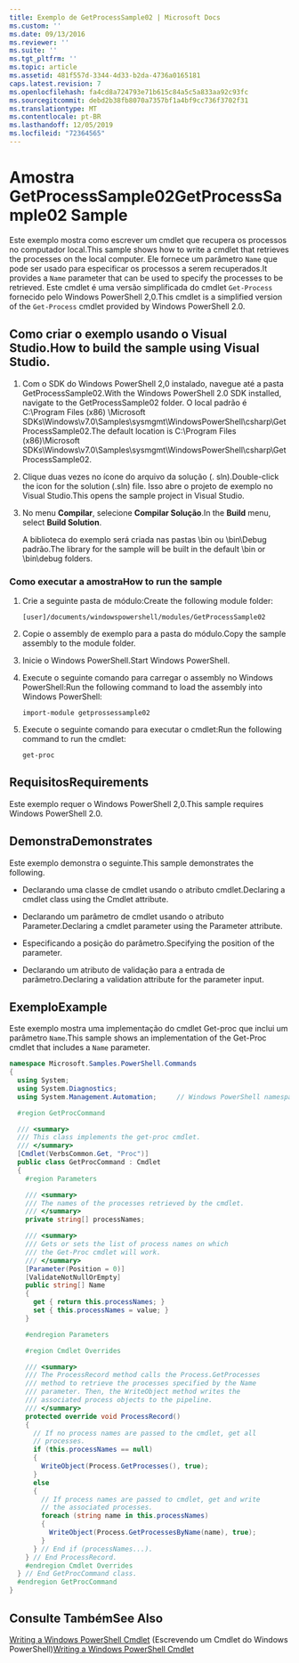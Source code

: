 ```yaml
---
title: Exemplo de GetProcessSample02 | Microsoft Docs
ms.custom: ''
ms.date: 09/13/2016
ms.reviewer: ''
ms.suite: ''
ms.tgt_pltfrm: ''
ms.topic: article
ms.assetid: 481f557d-3344-4d33-b2da-4736a0165181
caps.latest.revision: 7
ms.openlocfilehash: fa4cd8a724793e71b615c84a5c5a833aa92c93fc
ms.sourcegitcommit: debd2b38fb8070a7357bf1a4bf9cc736f3702f31
ms.translationtype: MT
ms.contentlocale: pt-BR
ms.lasthandoff: 12/05/2019
ms.locfileid: "72364565"
---
```

# <a name="getprocesssample02-sample"></a><span data-ttu-id="0f323-102">Amostra GetProcessSample02</span><span class="sxs-lookup"><span data-stu-id="0f323-102">GetProcessSample02 Sample</span></span>

<span data-ttu-id="0f323-103">Este exemplo mostra como escrever um cmdlet que recupera os processos no computador local.</span><span class="sxs-lookup"><span data-stu-id="0f323-103">This sample shows how to write a cmdlet that retrieves the processes on the local computer.</span></span> <span data-ttu-id="0f323-104">Ele fornece um parâmetro `Name` que pode ser usado para especificar os processos a serem recuperados.</span><span class="sxs-lookup"><span data-stu-id="0f323-104">It provides a `Name` parameter that can be used to specify the processes to be retrieved.</span></span> <span data-ttu-id="0f323-105">Este cmdlet é uma versão simplificada do cmdlet `Get-Process` fornecido pelo Windows PowerShell 2,0.</span><span class="sxs-lookup"><span data-stu-id="0f323-105">This cmdlet is a simplified version of the `Get-Process` cmdlet provided by Windows PowerShell 2.0.</span></span>

## <a name="how-to-build-the-sample-using-visual-studio"></a><span data-ttu-id="0f323-106">Como criar o exemplo usando o Visual Studio.</span><span class="sxs-lookup"><span data-stu-id="0f323-106">How to build the sample using Visual Studio.</span></span>

1. <span data-ttu-id="0f323-107">Com o SDK do Windows PowerShell 2,0 instalado, navegue até a pasta GetProcessSample02.</span><span class="sxs-lookup"><span data-stu-id="0f323-107">With the Windows PowerShell 2.0 SDK installed, navigate to the GetProcessSample02 folder.</span></span> <span data-ttu-id="0f323-108">O local padrão é C:\Program Files (x86) \Microsoft SDKs\Windows\v7.0\Samples\sysmgmt\WindowsPowerShell\csharp\GetProcessSample02.</span><span class="sxs-lookup"><span data-stu-id="0f323-108">The default location is C:\Program Files (x86)\Microsoft SDKs\Windows\v7.0\Samples\sysmgmt\WindowsPowerShell\csharp\GetProcessSample02.</span></span>

2. <span data-ttu-id="0f323-109">Clique duas vezes no ícone do arquivo da solução (. sln).</span><span class="sxs-lookup"><span data-stu-id="0f323-109">Double-click the icon for the solution (.sln) file.</span></span> <span data-ttu-id="0f323-110">Isso abre o projeto de exemplo no Visual Studio.</span><span class="sxs-lookup"><span data-stu-id="0f323-110">This opens the sample project in Visual Studio.</span></span>

3. <span data-ttu-id="0f323-111">No menu **Compilar**, selecione **Compilar Solução**.</span><span class="sxs-lookup"><span data-stu-id="0f323-111">In the **Build** menu, select **Build Solution**.</span></span>

    <span data-ttu-id="0f323-112">A biblioteca do exemplo será criada nas pastas \bin ou \bin\Debug padrão.</span><span class="sxs-lookup"><span data-stu-id="0f323-112">The library for the sample will be built in the default \bin or \bin\debug folders.</span></span>

### <a name="how-to-run-the-sample"></a><span data-ttu-id="0f323-113">Como executar a amostra</span><span class="sxs-lookup"><span data-stu-id="0f323-113">How to run the sample</span></span>

1. <span data-ttu-id="0f323-114">Crie a seguinte pasta de módulo:</span><span class="sxs-lookup"><span data-stu-id="0f323-114">Create the following module folder:</span></span>

    `[user]/documents/windowspowershell/modules/GetProcessSample02`

2. <span data-ttu-id="0f323-115">Copie o assembly de exemplo para a pasta do módulo.</span><span class="sxs-lookup"><span data-stu-id="0f323-115">Copy the sample assembly to the module folder.</span></span>

3. <span data-ttu-id="0f323-116">Inicie o Windows PowerShell.</span><span class="sxs-lookup"><span data-stu-id="0f323-116">Start Windows PowerShell.</span></span>

4. <span data-ttu-id="0f323-117">Execute o seguinte comando para carregar o assembly no Windows PowerShell:</span><span class="sxs-lookup"><span data-stu-id="0f323-117">Run the following command to load the assembly into Windows PowerShell:</span></span>

    `import-module getprossessample02`

5. <span data-ttu-id="0f323-118">Execute o seguinte comando para executar o cmdlet:</span><span class="sxs-lookup"><span data-stu-id="0f323-118">Run the following command to run the cmdlet:</span></span>

    `get-proc`

## <a name="requirements"></a><span data-ttu-id="0f323-119">Requisitos</span><span class="sxs-lookup"><span data-stu-id="0f323-119">Requirements</span></span>

<span data-ttu-id="0f323-120">Este exemplo requer o Windows PowerShell 2,0.</span><span class="sxs-lookup"><span data-stu-id="0f323-120">This sample requires Windows PowerShell 2.0.</span></span>

## <a name="demonstrates"></a><span data-ttu-id="0f323-121">Demonstra</span><span class="sxs-lookup"><span data-stu-id="0f323-121">Demonstrates</span></span>

<span data-ttu-id="0f323-122">Este exemplo demonstra o seguinte.</span><span class="sxs-lookup"><span data-stu-id="0f323-122">This sample demonstrates the following.</span></span>

- <span data-ttu-id="0f323-123">Declarando uma classe de cmdlet usando o atributo cmdlet.</span><span class="sxs-lookup"><span data-stu-id="0f323-123">Declaring a cmdlet class using the Cmdlet attribute.</span></span>

- <span data-ttu-id="0f323-124">Declarando um parâmetro de cmdlet usando o atributo Parameter.</span><span class="sxs-lookup"><span data-stu-id="0f323-124">Declaring a cmdlet parameter using the Parameter attribute.</span></span>

- <span data-ttu-id="0f323-125">Especificando a posição do parâmetro.</span><span class="sxs-lookup"><span data-stu-id="0f323-125">Specifying the position of the parameter.</span></span>

- <span data-ttu-id="0f323-126">Declarando um atributo de validação para a entrada de parâmetro.</span><span class="sxs-lookup"><span data-stu-id="0f323-126">Declaring a validation attribute for the parameter input.</span></span>

## <a name="example"></a><span data-ttu-id="0f323-127">Exemplo</span><span class="sxs-lookup"><span data-stu-id="0f323-127">Example</span></span>

<span data-ttu-id="0f323-128">Este exemplo mostra uma implementação do cmdlet Get-proc que inclui um parâmetro `Name`.</span><span class="sxs-lookup"><span data-stu-id="0f323-128">This sample shows an implementation of the Get-Proc cmdlet that includes a `Name` parameter.</span></span>

```csharp
namespace Microsoft.Samples.PowerShell.Commands
{
  using System;
  using System.Diagnostics;
  using System.Management.Automation;     // Windows PowerShell namespace

  #region GetProcCommand

  /// <summary>
  /// This class implements the get-proc cmdlet.
  /// </summary>
  [Cmdlet(VerbsCommon.Get, "Proc")]
  public class GetProcCommand : Cmdlet
  {
    #region Parameters

    /// <summary>
    /// The names of the processes retrieved by the cmdlet.
    /// </summary>
    private string[] processNames;

    /// <summary>
    /// Gets or sets the list of process names on which
    /// the Get-Proc cmdlet will work.
    /// </summary>
    [Parameter(Position = 0)]
    [ValidateNotNullOrEmpty]
    public string[] Name
    {
      get { return this.processNames; }
      set { this.processNames = value; }
    }

    #endregion Parameters

    #region Cmdlet Overrides

    /// <summary>
    /// The ProcessRecord method calls the Process.GetProcesses
    /// method to retrieve the processes specified by the Name
    /// parameter. Then, the WriteObject method writes the
    /// associated process objects to the pipeline.
    /// </summary>
    protected override void ProcessRecord()
    {
      // If no process names are passed to the cmdlet, get all
      // processes.
      if (this.processNames == null)
      {
        WriteObject(Process.GetProcesses(), true);
      }
      else
      {
        // If process names are passed to cmdlet, get and write
        // the associated processes.
        foreach (string name in this.processNames)
        {
          WriteObject(Process.GetProcessesByName(name), true);
        }
      } // End if (processNames...).
    } // End ProcessRecord.
    #endregion Cmdlet Overrides
  } // End GetProcCommand class.
  #endregion GetProcCommand
}
```

## <a name="see-also"></a><span data-ttu-id="0f323-129">Consulte Também</span><span class="sxs-lookup"><span data-stu-id="0f323-129">See Also</span></span>

<span data-ttu-id="0f323-130">[Writing a Windows PowerShell Cmdlet](./writing-a-windows-powershell-cmdlet.md) (Escrevendo um Cmdlet do Windows PowerShell)</span><span class="sxs-lookup"><span data-stu-id="0f323-130">[Writing a Windows PowerShell Cmdlet](./writing-a-windows-powershell-cmdlet.md)</span></span>
